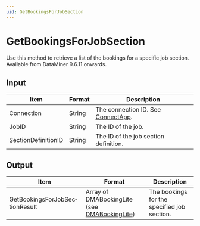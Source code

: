```yaml
---
uid: GetBookingsForJobSection
---
```


# GetBookingsForJobSection

Use this method to retrieve a list of the bookings for a specific job section. Available from DataMiner 9.6.11 onwards.

## Input

| Item                | Format | Description                                          |
|---------------------|--------|------------------------------------------------------|
| Connection          | String | The connection ID. See [ConnectApp](xref:ConnectApp). |
| JobID               | String | The ID of the job.                                   |
| SectionDefinitionID | String | The ID of the job section definition.                |

## Output

| Item | Format | Description |
|--|--|--|
| GetBookingsForJobSec­tionResult | Array of DMABooking­Lite (see [DMABookingLite](xref:DMABookingLite)) | The bookings for the specified job section. |
